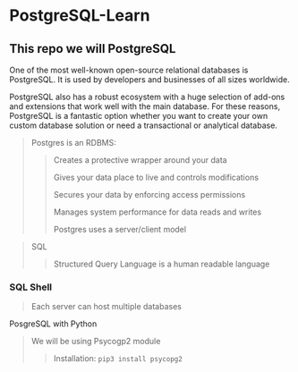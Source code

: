 # PostgreSQL-Learn
## This repo we will PostgreSQL
One of the most well-known open-source relational databases is PostgreSQL. It is used by developers and businesses of all sizes worldwide.

PostgreSQL also has a robust ecosystem with a huge selection of add-ons and extensions that work well with the main database. For these reasons, PostgreSQL is a fantastic option whether you want to create your own custom database solution or need a transactional or analytical database.

>Postgres is an RDBMS: 
>>Creates a protective wrapper around your data
>>
>>Gives your data place to live and controls modifications 
>>
>>Secures your data by enforcing access permissions
>> 
>>Manages system performance for data reads and writes
>>
>> Postgres uses a server/client model

> SQL
>> Structured Query Language is a human readable language

### SQL Shell
> Each server can host multiple databases
> 

PosgreSQL with Python
> We will be using Psycogp2 module 
>> Installation: `pip3 install psycopg2`
